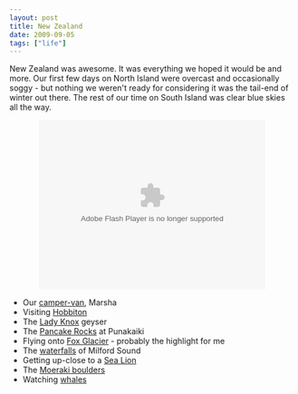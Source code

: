 ```yaml
---
layout: post
title: New Zealand
date: 2009-09-05
tags: ["life"]
---
```


New Zealand was awesome. It was everything we hoped it would be and more. Our first few days on North Island were overcast and occasionally soggy - but nothing we weren't ready for considering it was the tail-end of winter out there. The rest of our time on South Island was clear blue skies all the way.

<div style="text-align: center;"><object width="400" height="300"> <param name="flashvars" value="offsite=true&lang=en-us&page_show_url=%2Fphotos%2Fknolleary%2Fsets%2F72157622195918130%2Fshow%2F&page_show_back_url=%2Fphotos%2Fknolleary%2Fsets%2F72157622195918130%2F&set_id=72157622195918130&jump_to="></param> <param name="movie" value="http://www.flickr.com/apps/slideshow/show.swf?v=71649"></param> <param name="allowFullScreen" value="true"></param><embed type="application/x-shockwave-flash" src="http://www.flickr.com/apps/slideshow/show.swf?v=71649" allowFullScreen="true" flashvars="offsite=true&lang=en-us&page_show_url=%2Fphotos%2Fknolleary%2Fsets%2F72157622195918130%2Fshow%2F&page_show_back_url=%2Fphotos%2Fknolleary%2Fsets%2F72157622195918130%2F&set_id=72157622195918130&jump_to=" width="400" height="300"></embed></object></div>

*   Our [camper-van](http://www.flickr.com/photos/knolleary/3873834055/in/set-72157622195918130/), Marsha
*   Visiting [Hobbiton](http://www.flickr.com/photos/knolleary/3873841733/in/set-72157622195918130/)
*   The [Lady Knox](http://www.flickr.com/photos/knolleary/3874666306/in/set-72157622195918130/) geyser
*   The [Pancake Rocks](http://www.flickr.com/photos/knolleary/3874526617/in/set-72157622195918130/) at Punakaiki
*   Flying onto [Fox Glacier](http://www.flickr.com/photos/knolleary/3875357830/in/set-72157622195918130/) - probably the highlight for me
*   The [waterfalls](http://www.flickr.com/photos/knolleary/3881760238/in/set-72157622195918130/) of Milford Sound
*   Getting up-close to a [Sea Lion](http://www.flickr.com/photos/knolleary/3883084867/in/set-72157622195918130/)
*   The [Moeraki boulders](http://www.flickr.com/photos/knolleary/3884414319/in/set-72157622195918130/)
*   Watching [whales](http://www.flickr.com/photos/knolleary/3885233820/in/set-72157622195918130/)
